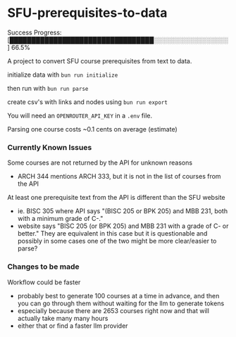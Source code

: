 # SFU-prerequisites-to-data

Success Progress:  [█████████████████████████████████░░░░░░░░░░░░░░░░░] 66.5%

A project to convert SFU course prerequisites from text to data.

initialize data with
`bun run initialize`

then run with
`bun run parse`

create csv's with links and nodes using
`bun run export`

You will need an `OPENROUTER_API_KEY` in a `.env` file.

Parsing one course costs ~0.1 cents on average (estimate)


### Currently Known Issues

Some courses are not returned by the API for unknown reasons
- ARCH 344 mentions ARCH 333, but it is not in the list of courses from the API

At least one prerequisite text from the API is different than the SFU website
- ie. BISC 305 where API says "(BISC 205 or BPK 205) and MBB 231, both with a minimum grade of C-."
- website says "BISC 205 (or BPK 205) and MBB 231 with a grade of C- or better."
They are equivalent in this case but it is questionable
and possibly in some cases one of the two might be more clear/easier to parse?

### Changes to be made

Workflow could be faster
- probably best to generate 100 courses at a time in advance, and then you can go through them without waiting for the llm to generate tokens
- especially because there are 2653 courses right now and that will actually take many many hours
- either that or find a faster llm provider